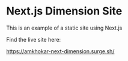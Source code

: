 # Next.js Dimension Site 

This is an example of a static site using Next.js

Find the live site here: 

https://amkhokar-next-dimension.surge.sh/